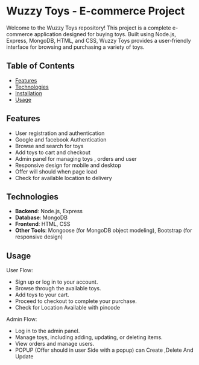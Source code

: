 # Wuzzy Toys - E-commerce Project

Welcome to the Wuzzy Toys repository! This project is a complete e-commerce application designed for buying toys. Built using Node.js, Express, MongoDB, HTML, and CSS, Wuzzy Toys provides a user-friendly interface for browsing and purchasing a variety of toys.

## Table of Contents
- [Features](#features)
- [Technologies](#technologies)
- [Installation](#installation)
- [Usage](#usage)

## Features
- User registration and authentication
- Google and facebook Authentication
- Browse and search for toys
- Add toys to cart and checkout
- Admin panel for managing toys , orders and user
- Responsive design for mobile and desktop
- Offer will should when page load
- Check for available location to delivery

## Technologies
- **Backend**: Node.js, Express
- **Database**: MongoDB
- **Frontend**: HTML, CSS
- **Other Tools**: Mongoose (for MongoDB object modeling), Bootstrap (for responsive design)

## Usage
User Flow:
* Sign up or log in to your account.
* Browse through the available toys.
* Add toys to your cart.
* Proceed to checkout to complete your purchase.
* Check for Location Available with pincode  

Admin Flow:
* Log in to the admin panel.
* Manage toys, including adding, updating, or deleting items.
* View orders and manage users.
* POPUP (Offer should in user Side with a popup) can Create ,Delete And Update
